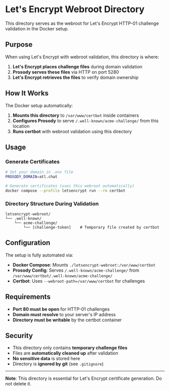 # Let's Encrypt Webroot Directory

This directory serves as the webroot for Let's Encrypt HTTP-01 challenge validation in the Docker setup.

## Purpose

When using Let's Encrypt with webroot validation, this directory is where:

1. **Let's Encrypt places challenge files** during domain validation
2. **Prosody serves these files** via HTTP on port 5280
3. **Let's Encrypt retrieves the files** to verify domain ownership

## How It Works

The Docker setup automatically:

1. **Mounts this directory** to `/var/www/certbot` inside containers
2. **Configures Prosody** to serve `/.well-known/acme-challenge/` from this location
3. **Runs certbot** with webroot validation using this directory

## Usage

### Generate Certificates

```bash
# Set your domain in .env file
PROSODY_DOMAIN=atl.chat

# Generate certificates (uses this webroot automatically)
docker compose --profile letsencrypt run --rm certbot
```

### Directory Structure During Validation

```
letsencrypt-webroot/
└── .well-known/
    └── acme-challenge/
        └── [challenge-token]    # Temporary file created by certbot
```

## Configuration

The setup is fully automated via:

- **Docker Compose**: Mounts `./letsencrypt-webroot:/var/www/certbot`
- **Prosody Config**: Serves `/.well-known/acme-challenge/` from `/var/www/certbot/.well-known/acme-challenge/`
- **Certbot**: Uses `--webroot-path=/var/www/certbot` for challenges

## Requirements

- **Port 80 must be open** for HTTP-01 challenges
- **Domain must resolve** to your server's IP address
- **Directory must be writable** by the certbot container

## Security

- This directory only contains **temporary challenge files**
- Files are **automatically cleaned up** after validation
- **No sensitive data** is stored here
- Directory is **ignored by git** (see `.gitignore`)

---

**Note**: This directory is essential for Let's Encrypt certificate generation. Do not delete it.
